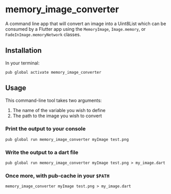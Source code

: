 # memory_image_converter

A command line app that will convert an image into a Uint8List which can be consumed by a Flutter app using the `MemoryImage`, `Image.memory`, or `FadeInImage.memoryNetwork` classes.

## Installation

In your terminal:

```
pub global activate memory_image_converter 
```

## Usage

This command-line tool takes two arguments:

  1. The name of the variable you wish to define
  2. The path to the image you wish to convert


### Print the output to your console

```
pub global run memory_image_converter myImage test.png
```

### Write the output to a dart file

```
pub global run memory_image_converter myImage test.png > my_image.dart
```

### Once more, with pub-cache in your `$PATH`

```
memory_image_converter myImage test.png > my_image.dart
```

